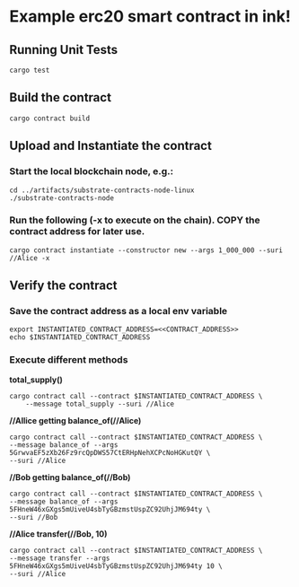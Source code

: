 # Example erc20 smart contract in ink! 

## Running Unit Tests
```
cargo test
```

## Build the contract
```
cargo contract build
```

## Upload and Instantiate the contract
### Start the local blockchain node, e.g.:
```
cd ../artifacts/substrate-contracts-node-linux
./substrate-contracts-node
```

### Run the following (-x to execute on the chain).  **COPY** the contract address for later use.
```
cargo contract instantiate --constructor new --args 1_000_000 --suri //Alice -x
```


## Verify the contract
### Save the contract address as a local env variable
```
export INSTANTIATED_CONTRACT_ADDRESS=<<CONTRACT_ADDRESS>>
echo $INSTANTIATED_CONTRACT_ADDRESS 
```

### Execute different methods
**total_supply()**
```
cargo contract call --contract $INSTANTIATED_CONTRACT_ADDRESS \
    --message total_supply --suri //Alice
```
**//Allice getting balance_of(//Alice)**
```
cargo contract call --contract $INSTANTIATED_CONTRACT_ADDRESS \
--message balance_of --args 5GrwvaEF5zXb26Fz9rcQpDWS57CtERHpNehXCPcNoHGKutQY \
--suri //Alice
```
**//Bob getting balance_of(//Bob)**
```
cargo contract call --contract $INSTANTIATED_CONTRACT_ADDRESS \
--message balance_of --args 5FHneW46xGXgs5mUiveU4sbTyGBzmstUspZC92UhjJM694ty \
--suri //Bob
```

**//Alice transfer(//Bob, 10)**
```
cargo contract call --contract $INSTANTIATED_CONTRACT_ADDRESS \
--message transfer --args 5FHneW46xGXgs5mUiveU4sbTyGBzmstUspZC92UhjJM694ty 10 \
--suri //Alice
```

